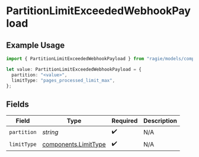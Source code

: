 # PartitionLimitExceededWebhookPayload

## Example Usage

```typescript
import { PartitionLimitExceededWebhookPayload } from "ragie/models/components";

let value: PartitionLimitExceededWebhookPayload = {
  partition: "<value>",
  limitType: "pages_processed_limit_max",
};
```

## Fields

| Field                                                        | Type                                                         | Required                                                     | Description                                                  |
| ------------------------------------------------------------ | ------------------------------------------------------------ | ------------------------------------------------------------ | ------------------------------------------------------------ |
| `partition`                                                  | *string*                                                     | :heavy_check_mark:                                           | N/A                                                          |
| `limitType`                                                  | [components.LimitType](../../models/components/limittype.md) | :heavy_check_mark:                                           | N/A                                                          |